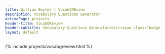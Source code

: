 ```yaml
---
title: William Boyles | VocabGREview
description: Vocabulary Questions Generator
activePage: projects
header-title: VocabGREview
header-subtitle: Vocabulary Questions Generator<br/><span class="badge badge-python3 x-1 mr-1">Python<i class="badge-icon fab fa-python"></i></span><span class="badge badge-web x-1">React<i class="badge-icon fab fa-react"></i></span>
layout: default
---
```


<main class="text-black mb-0">
    <div class="col-md-8 offset-md-2">
        {% include projects/vocabgreview.html %}
    </div>
</main>
